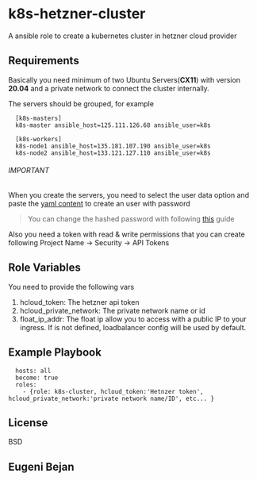 k8s-hetzner-cluster
=========

A ansible role to create a kubernetes cluster in hetzner cloud provider

Requirements
------------

Basically you need minimum of two  Ubuntu Servers(**CX11**) with version **20.04** and a private network to connect the cluster internally.

The servers should be grouped, for example
```
  [k8s-masters]
  k8s-master ansible_host=125.111.126.68 ansible_user=k8s

  [k8s-workers]
  k8s-node1 ansible_host=135.181.107.190 ansible_user=k8s
  k8s-node2 ansible_host=133.121.127.110 ansible_user=k8s
```

###### IMPORTANT
When you create the servers, you need to select the user data option and paste the [yaml content](https://github.com/eugeni9872/ansible-k8s-cluster/blob/main/k8s-cluster/files/hcloud_user.yml) to create an user with password

> You can change the hashed password with following [this](https://cloudinit.readthedocs.io/en/latest/topics/examples.html) guide

Also you need a token with read & write permissions that you can create following Project Name -> Security -> API Tokens


Role Variables
--------------
You need to provide the following vars 
  1. hcloud_token: The hetzner api token
  2. hcloud_private_network: The private network name or id
  3. float_ip_addr: The float ip allow you to access with a public IP to your ingress. If is not defined, loadbalancer config will be used by default.


Example Playbook
----------------
      hosts: all
      become: true
      roles:
        - {role: k8s-cluster, hcloud_token:'Hetnzer token', hcloud_private_network:'private network name/ID', etc... }


License
-------

BSD

Eugeni Bejan
------------------